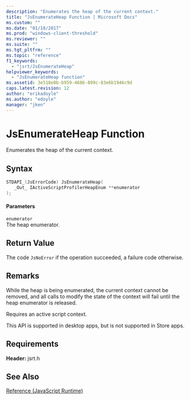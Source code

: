 ```yaml
---
description: "Enumerates the heap of the current context."
title: "JsEnumerateHeap Function | Microsoft Docs"
ms.custom: ""
ms.date: "01/18/2017"
ms.prod: "windows-client-threshold"
ms.reviewer: ""
ms.suite: ""
ms.tgt_pltfrm: ""
ms.topic: "reference"
f1_keywords: 
  - "jsrt/JsEnumerateHeap"
helpviewer_keywords: 
  - "JsEnumerateHeap function"
ms.assetid: 3e518e0b-b959-4686-899c-83e6b1946c9d
caps.latest.revision: 12
author: "erikadoyle"
ms.author: "edoyle"
manager: "jken"
---
```

# JsEnumerateHeap Function
Enumerates the heap of the current context.  
  
## Syntax  
  
```cpp  
STDAPI_(JsErrorCode) JsEnumerateHeap(  
   _Out_ IActiveScriptProfilerHeapEnum **enumerator  
);  
```  
  
#### Parameters  
 `enumerator`  
 The heap enumerator.  
  
## Return Value  
 The code `JsNoError` if the operation succeeded, a failure code otherwise.  
  
## Remarks  
 While the heap is being enumerated, the current context cannot be removed, and all calls to modify the state of the context will fail until the heap enumerator is released.  
  
 Requires an active script context.  
  
 This API is supported in desktop apps, but is not supported in Store apps.  
  
## Requirements  
 **Header:** jsrt.h  
  
## See Also  
 [Reference (JavaScript Runtime)](../chakra-hosting/reference-javascript-runtime.md)